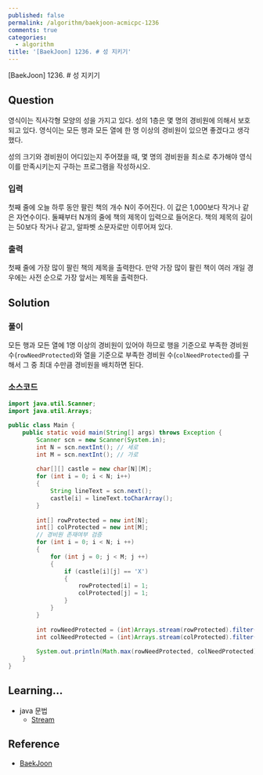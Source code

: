 ```yaml
---
published: false
permalink: /algorithm/baekjoon-acmicpc-1236
comments: true
categories:
  - algorithm
title: '[BaekJoon] 1236. # 성 지키기'
---
```

[BaekJoon] 1236. # 성 지키기


## Question

영식이는 직사각형 모양의 성을 가지고 있다. 성의 1층은 몇 명의 경비원에 의해서 보호되고 있다. 영식이는 모든 행과 모든 열에 한 명 이상의 경비원이 있으면 좋겠다고 생각했다.

성의 크기와 경비원이 어디있는지 주어졌을 때, 몇 명의 경비원을 최소로 추가해야 영식이를 만족시키는지 구하는 프로그램을 작성하시오.


### 입력
첫째 줄에 오늘 하루 동안 팔린 책의 개수 N이 주어진다. 이 값은 1,000보다 작거나 같은 자연수이다. 둘째부터 N개의 줄에 책의 제목이 입력으로 들어온다. 책의 제목의 길이는 50보다 작거나 같고, 알파벳 소문자로만 이루어져 있다.


### 출력
첫째 줄에 가장 많이 팔린 책의 제목을 출력한다. 만약 가장 많이 팔린 책이 여러 개일 경우에는 사전 순으로 가장 앞서는 제목을 출력한다.

## Solution
### 풀이 
모든 행과 모든 열에 1명 이상의 경비원이 있어야 하므로 
행을 기준으로 부족한 경비원 수(`rowNeedProtected`)와 열을 기준으로 부족한 경비원 수(`colNeedProtected`)를 구해서 그 중 최대 수만큼 경비원을 배치하면 된다. 


### 소스코드 

```java
import java.util.Scanner; 
import java.util.Arrays;  

public class Main { 
    public static void main(String[] args) throws Exception { 
        Scanner scn = new Scanner(System.in);
        int N = scn.nextInt(); // 세로
        int M = scn.nextInt(); // 가로
        
        char[][] castle = new char[N][M]; 
        for (int i = 0; i < N; i++)
        {
            String lineText = scn.next();
            castle[i] = lineText.toCharArray();
        }
        
        int[] rowProtected = new int[N];
        int[] colProtected = new int[M];
        // 경비원 존재여부 검증  
        for (int i = 0; i < N; i ++)
        {
            for (int j = 0; j < M; j ++) 
            {
                if (castle[i][j] == 'X')
                {
                    rowProtected[i] = 1;
                    colProtected[j] = 1;
                }
            }
        }
        
        int rowNeedProtected = (int)Arrays.stream(rowProtected).filter(n -> n == 0).count();
        int colNeedProtected = (int)Arrays.stream(colProtected).filter(n -> n == 0).count();
        
        System.out.println(Math.max(rowNeedProtected, colNeedProtected));
    } 
}
```


## Learning... 
- java 문법 
  - [Stream](https://soo-toance.github.io/java/stream)
  


## Reference
- [BaekJoon](https://www.acmicpc.net/problem/1236)
